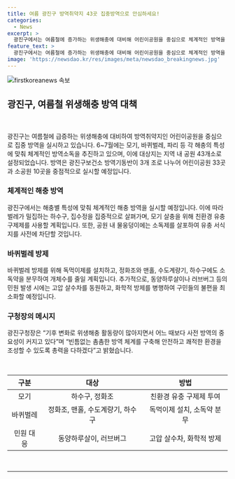 ```yaml
---
title: 여름 광진구 방역취약지 43곳 집중방역으로 안심하세요!
categories:
  - News
excerpt: >
  광진구에서는 여름철에 증가하는 위생해충에 대비해 어린이공원을 중심으로 체계적인 방역을 실시한다. 6~7월에는 모기, 바퀴벌레, 파리 등에 대한 방역이 집중되며, 지역 내 43개의 공원이 대상이 된다. 광진구보건소 방역기동반은 어린이공원 33곳과 소공원 10곳을 방역하고, 친환경 유충 구제제를 사용하여 모기 살충을 실시한다. 또한, 바퀴벌레 방제를 위해 독먹이제를 설치하고, 공원 내 물웅덩이에 소독제를 살포하여 유충 서식을 사전에 차단한다. 광진구청은 사전 방역의 중요성을 강조하며, 촘촘한 방역 체계를 구축하여 안전하고 쾌적한 환경을 조성하겠다고 전했다.
feature_text: >
  광진구에서는 여름철에 증가하는 위생해충에 대비해 어린이공원을 중심으로 체계적인 방역을 실시한다. 6~7월에는 모기, 바퀴벌레, 파리 등에 대한 방역이 집중되며, 지역 내 43개의 공원이 대상이 된다. 광진구보건소 방역기동반은 어린이공원 33곳과 소공원 10곳을 방역하고, 친환경 유충 구제제를 사용하여 모기 살충을 실시한다. 또한, 바퀴벌레 방제를 위해 독먹이제를 설치하고, 공원 내 물웅덩이에 소독제를 살포하여 유충 서식을 사전에 차단한다. 광진구청은 사전 방역의 중요성을 강조하며, 촘촘한 방역 체계를 구축하여 안전하고 쾌적한 환경을 조성하겠다고 전했다.
image: 'https://newsdao.kr/res/images/meta/newsdao_breakingnews.jpg'
---
```


<p><img src="https://newsdao.kr/res/images/meta/newsdao_breakingnews.jpg" alt="firstkoreanews 속보" /></p>

<h2 data-ke-size="size26">광진구, 여름철 위생해충 방역 대책</h2>

<p data-ke-size="size16">&nbsp;</p>

<p data-ke-size="size16">광진구는 여름철에 급증하는 위생해충에 대비하여 방역취약지인 어린이공원을 중심으로 집중 방역을 실시하고 있습니다. 6~7월에는 모기, 바퀴벌레, 파리 등 각 해충의 특성에 맞춰 체계적인 방역소독을 추진하고 있으며, 이에 대상지는 지역 내 공원 43개소로 설정되었습니다. 방역은 광진구보건소 방역기동반이 3개 조로 나누어 어린이공원 33곳과 소공원 10곳을 중점적으로 실시할 예정입니다.</p>

<h3 data-ke-size="size24">체계적인 해충 방역</h3>

<p data-ke-size="size16">광진구에서는 해충별 특성에 맞춰 체계적인 해충 방역을 실시할 예정입니다. 이에 따라 벌레가 밀집하는 하수구, 집수정을 집중적으로 살펴가며, 모기 살충을 위해 친환경 유충 구제제를 사용할 계획입니다. 또한, 공원 내 물웅덩이에는 소독제를 살포하여 유충 서식지를 사전에 차단할 것입니다.</p>

<h3 data-ke-size="size24">바퀴벌레 방제</h3>

<p data-ke-size="size16">바퀴벌레 방제를 위해 독먹이제를 설치하고, 정화조와 맨홀, 수도계량기, 하수구에도 소독약을 분무하여 개체수를 줄일 계획입니다. 추가적으로, 동양하루살이나 러브버그 등의 민원 발생 시에는 고압 살수차를 동원하고, 화학적 방제를 병행하여 구민들의 불편을 최소화할 예정입니다.</p>

<h3 data-ke-size="size24">구청장의 메시지</h3>

<p data-ke-size="size16">광진구청장은 “기후 변화로 위생해충 활동량이 많아지면서 어느 때보다 사전 방역의 중요성이 커지고 있다”며 “빈틈없는 촘촘한 방역 체계를 구축해 안전하고 쾌적한 환경을 조성할 수 있도록 총력을 다하겠다”고 밝혔습니다.</p>

<p data-ke-size="size16">&nbsp;</p>

<table>
<thead>
<tr>
<th style="text-align: center;">구분</th>
<th style="text-align: center;">대상</th>
<th style="text-align: center;">방법</th>
</tr>
</thead>
<tbody>
<tr>
<td style="text-align: center;">모기</td>
<td style="text-align: center;">하수구, 정화조</td>
<td style="text-align: center;">친환경 유충 구제제 투여</td>
</tr>
<tr>
<td style="text-align: center;">바퀴벌레</td>
<td style="text-align: center;">정화조, 맨홀, 수도계량기, 하수구</td>
<td style="text-align: center;">독먹이제 설치, 소독약 분무</td>
</tr>
<tr>
<td style="text-align: center;">민원 대응</td>
<td style="text-align: center;">동양하루살이, 러브버그</td>
<td style="text-align: center;">고압 살수차, 화학적 방제</td>
</tr>
</tbody>
</table>

<p data-ke-size="size16">&nbsp;</p>

<hr>

<p data-ke-size="size16">&nbsp;</p>

